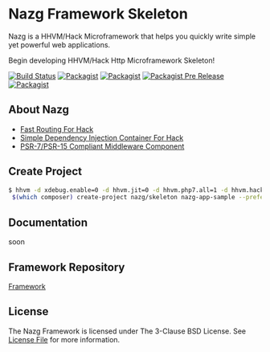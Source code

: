 # Nazg Framework Skeleton
Nazg is a HHVM/Hack Microframework that helps you quickly write simple yet powerful web applications.

Begin developing HHVM/Hack Http Microframework Skeleton!

[![Build Status](https://travis-ci.org/ytake/nazg-framework.svg?branch=master)](https://travis-ci.org/ytake/nazg-framework)
[![Packagist](https://img.shields.io/packagist/dt/nazg/skeleton.svg)](https://packagist.org/packages/nazg/skeleton)
[![Packagist](https://img.shields.io/packagist/l/nazg/skeleton.svg)](https://packagist.org/packages/nazg/skeleton)
[![Packagist Pre Release](https://img.shields.io/packagist/vpre/nazg/skeleton.svg)](https://packagist.org/packages/nazg/skeleton)
[![Packagist](https://img.shields.io/packagist/v/nazg/skeleton.svg)](https://packagist.org/packages/nazg/skeleton)

## About Nazg

 - [Fast Routing For Hack](https://github.com/hhvm/hack-router)
 - [Simple Dependency Injection Container For Hack](https://github.com/ytake/hh-container)
 - [PSR-7/PSR-15 Compliant Middleware Component](https://github.com/ytake/heredity)

## Create Project

```bash
$ hhvm -d xdebug.enable=0 -d hhvm.jit=0 -d hhvm.php7.all=1 -d hhvm.hack.lang.auto_typecheck=0 \
 $(which composer) create-project nazg/skeleton nazg-app-sample --prefer-dist -s dev
```

## Documentation

soon

## Framework Repository

[Framework](https://github.com/ytake/nazg-framework)

## License
The Nazg Framework is licensed under The 3-Clause BSD License. See [License File](LICENSE) for more information.
